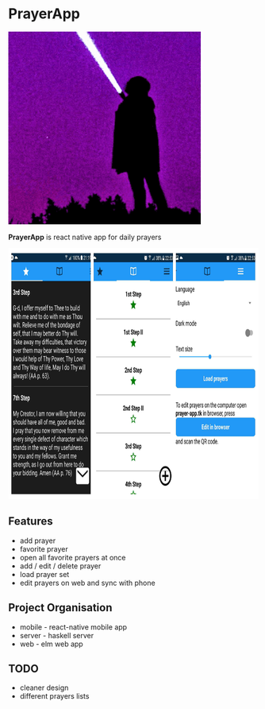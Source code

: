 # PrayerApp

![icon](mobile/assets/icon.png)

**PrayerApp** is react native app for daily prayers

<img src="screenshot.jpg" width="816" height="505" />

## Features
- add prayer
- favorite prayer
- open all favorite prayers at once
- add / edit / delete prayer
- load prayer set
- edit prayers on web and sync with phone

## Project Organisation
- mobile - react-native mobile app
- server - haskell server
- web    - elm web app

## TODO
- cleaner design
- different prayers lists
